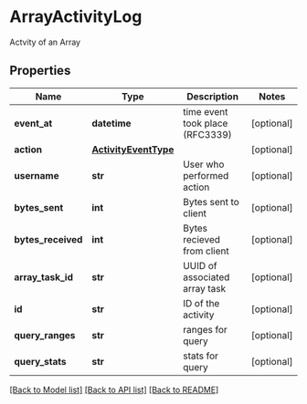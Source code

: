 # ArrayActivityLog

Actvity of an Array
## Properties
Name | Type | Description | Notes
------------ | ------------- | ------------- | -------------
**event_at** | **datetime** | time event took place (RFC3339) | [optional] 
**action** | [**ActivityEventType**](ActivityEventType.md) |  | [optional] 
**username** | **str** | User who performed action | [optional] 
**bytes_sent** | **int** | Bytes sent to client | [optional] 
**bytes_received** | **int** | Bytes recieved from client | [optional] 
**array_task_id** | **str** | UUID of associated array task | [optional] 
**id** | **str** | ID of the activity | [optional] 
**query_ranges** | **str** | ranges for query | [optional] 
**query_stats** | **str** | stats for query | [optional] 

[[Back to Model list]](../README.md#documentation-for-models) [[Back to API list]](../README.md#documentation-for-api-endpoints) [[Back to README]](../README.md)


